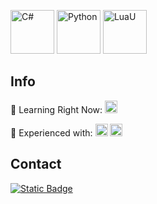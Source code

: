 <img src="https://cdn.jsdelivr.net/gh/devicons/devicon/icons/csharp/csharp-original.svg" alt="C#" width="70" height="70"/>  <img src="https://cdn.jsdelivr.net/gh/devicons/devicon/icons/python/python-original.svg" alt="Python" width="70" height="70"/> <img src="https://devforum-uploads.s3.dualstack.us-east-2.amazonaws.com/uploads/original/4X/c/5/a/c5acf1685bdf34d1d721c0c5ec8fc3c4e8c80b03.png" alt="LuaU" width="70" height="70" />


## Info
🏫 Learning Right Now: <img src="https://cdn.jsdelivr.net/gh/devicons/devicon/icons/csharp/csharp-original.svg" alt="C#" width="20" height="20"/>

🧪 Experienced with: <img src="https://cdn.jsdelivr.net/gh/devicons/devicon/icons/python/python-original.svg" alt="Python" width="20" height="20"/> <img src="https://devforum-uploads.s3.dualstack.us-east-2.amazonaws.com/uploads/original/4X/c/5/a/c5acf1685bdf34d1d721c0c5ec8fc3c4e8c80b03.png" alt="LuaU" width="20" height="20" />


## Contact 
[![Static Badge](https://img.shields.io/badge/Discord-0?style=for-the-badge&logo=discord&logoSize=auto&color=black)](https://discord.com/users/1203798458499207241)
